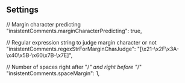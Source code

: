 ## Settings

// Margin character predicting
"insistentComments.marginCharacterPredicting": true,

// Regular expression string to judge margin character or not
"insistentComments.regexStrForMarginCharJudge": "[\\x21-\\x2F\\x3A-\\x40\\x5B-\\x60\\x7B-\\x7E]",

// Number of spaces right after "/*" and right before "*/"
"insistentComments.spaceMargin": 1,
